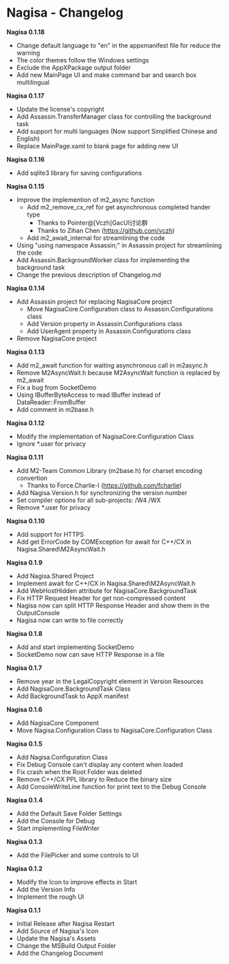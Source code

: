 ﻿# Nagisa - Changelog

**Nagisa 0.1.18**
- Change default language to "en" in the appxmanifest file for reduce the warning
- The color themes follow the Windows settings
- Exclude the AppXPackage output folder
- Add new MainPage UI and make command bar and search box multilingual

**Nagisa 0.1.17**
- Update the license's copyright
- Add Assassin.TransferManager class for controlling the background task
- Add support for multi languages (Now support Simplified Chinese and English)
- Replace MainPage.xaml to blank page for adding new UI

**Nagisa 0.1.16**
- Add sqlite3 library for saving configurations

**Nagisa 0.1.15**
- Improve the implemention of m2_async function
  - Add m2_remove_cx_ref for get asynchronous completed hander type 
    - Thanks to Pointer@[Vczh]GacUI讨论群
	- Thanks to Zihan Chen (https://github.com/vczh)
  - Add m2_await_internal for streamlining the code
- Using "using namespace Assassin;" in Assassin project for streamlining the code
- Add Assassin.BackgroundWorker class for implementing the background task
- Change the previous description of Changelog.md

**Nagisa 0.1.14**
- Add Assassin project for replacing NagisaCore project
  - Move NagisaCore.Configuration class to Assassin.Configurations class
  - Add Version property in Assassin.Configurations class
  - Add UserAgent property in Assassin.Configurations class
- Remove NagisaCore project

**Nagisa 0.1.13**
- Add m2_await function for waiting asynchronous call in m2async.h
- Remove M2AsyncWait.h because M2AsyncWait function is replaced by m2_await
- Fix a bug from SocketDemo
- Using IBufferByteAccess to read IBuffer instead of DataReader::FromBuffer
- Add comment in m2base.h

**Nagisa 0.1.12**
- Modify the implementation of NagisaCore.Configuration Class
- Ignore *.user for privacy

**Nagisa 0.1.11**
- Add M2-Team Common Library (m2base.h) for charset encoding convertion
  - Thanks to Force.Charlie-I (https://github.com/fcharlie)
- Add Nagisa.Version.h for synchronizing the version number
- Set compiler options for all sub-projects: /W4 /WX
- Remove *.user for privacy

**Nagisa 0.1.10**
- Add support for HTTPS
- Add get ErrorCode by COMException for await for C++/CX in Nagisa.Shared\M2AsyncWait.h

**Nagisa 0.1.9**
- Add Nagisa.Shared Project
- Implement await for C++/CX in Nagisa.Shared\M2AsyncWait.h
- Add WebHostHidden attribute for NagisaCore.BackgroundTask
- Fix HTTP Request Header for get non-compressed content
- Nagisa now can split HTTP Response Header and show them in the OutputConsole
- Nagisa now can write to file correctly

**Nagisa 0.1.8**
- Add and start implementing SocketDemo
- SocketDemo now can save HTTP Response in a file 

**Nagisa 0.1.7**
- Remove year in the LegalCopyright element in Version Resources
- Add NagisaCore.BackgroundTask Class
- Add BackgroundTask to AppX manifest

**Nagisa 0.1.6**
- Add NagisaCore Component
- Move Nagisa.Configuration Class to NagisaCore.Configuration Class

**Nagisa 0.1.5**
- Add Nagisa.Configuration Class
- Fix Debug Console can't display any content when loaded
- Fix crash when the Root Folder was deleted
- Remove C++/CX PPL library to Reduce the binary size
- Add ConsoleWriteLine function for print text to the Debug Console

**Nagisa 0.1.4**
- Add the Default Save Folder Settings
- Add the Console for Debug
- Start implementing FileWriter

**Nagisa 0.1.3**
- Add the FilePicker and some controls to UI

**Nagisa 0.1.2**
- Modify the Icon to improve effects in Start
- Add the Version Info
- Implement the rough UI

**Nagisa 0.1.1**
- Initial Release after Nagisa Restart
- Add Source of Nagisa's Icon
- Update the Nagisa's Assets
- Change the MSBuild Output Folder
- Add the Changelog Document

